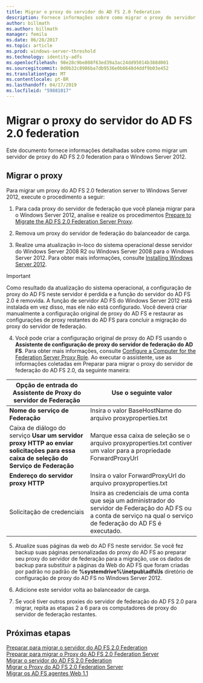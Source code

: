 ```yaml
---
title: Migrar o proxy do servidor do AD FS 2.0 federation
description: Fornece informações sobre como migrar o proxy do servidor de Federação do AD FS para o Windows Server 2012.
author: billmath
ms.author: billmath
manager: femila
ms.date: 06/28/2017
ms.topic: article
ms.prod: windows-server-threshold
ms.technology: identity-adfs
ms.openlocfilehash: 98e28c9be808f63ed39a3ac24dd95014b388d001
ms.sourcegitcommit: 0d0b32c8986ba7db9536e0b8648d4ddf9b03e452
ms.translationtype: MT
ms.contentlocale: pt-BR
ms.lasthandoff: 04/17/2019
ms.locfileid: "59881017"
---
```

# <a name="migrate-the-ad-fs-20-federation-server-proxy"></a>Migrar o proxy do servidor do AD FS 2.0 federation
Este documento fornece informações detalhadas sobre como migrar um servidor de proxy do AD FS 2.0 federation para o Windows Server 2012.

## <a name="migrate-the-proxy"></a>Migrar o proxy

Para migrar um proxy do AD FS 2.0 federation server to Windows Server 2012, execute o procedimento a seguir:  
  
1.  Para cada proxy do servidor de federação que você planeja migrar para o Windows Server 2012, analise e realize os procedimentos [Prepare to Migrate the AD FS 2.0 Federation Server Proxy](prepare-to-migrate-ad-fs-fed-proxy.md).  
  
2.  Remova um proxy do servidor de federação do balanceador de carga.  
  
3.  Realize uma atualização in-loco do sistema operacional desse servidor do Windows Server 2008 R2 ou Windows Server 2008 para o Windows Server 2012. Para obter mais informações, consulte [Installing Windows Server 2012](https://technet.microsoft.com/library/jj134246.aspx).  
  
> [!IMPORTANT]
>  Como resultado da atualização do sistema operacional, a configuração de proxy do AD FS neste servidor é perdida e a função do servidor do AD FS 2.0 é removida. A função de servidor AD FS do Windows Server 2012 está instalada em vez disso, mas ele não está configurado. Você deverá criar manualmente a configuração original de proxy do AD FS e restaurar as configurações de proxy restantes do AD FS para concluir a migração do proxy do servidor de federação.  
  
4.  Você pode criar a configuração original de proxy do AD FS usando o **Assistente de configuração de proxy do servidor de federação do AD FS**. Para obter mais informações, consulte [Configure a Computer for the Federation Server Proxy Role](configure-a-computer-for-the-federation-server-proxy-role.md). Ao executar o assistente, use as informações coletadas em Preparar para migrar o proxy do servidor de federação do AD FS 2.0, da seguinte maneira:  
  
 
|**Opção de entrada do Assistente de Proxy do servidor de Federação**|**Use o seguinte valor**|
|-----|-----|  
|**Nome do serviço de Federação**|Insira o valor BaseHostName do arquivo proxyproperties.txt|  
|Caixa de diálogo do serviço **Usar um servidor proxy HTTP ao enviar solicitações para essa caixa de seleção do Serviço de Federação**|Marque essa caixa de seleção se o arquivo proxyproperties.txt contiver um valor para a propriedade ForwardProxyUrl|  
|**Endereço do servidor proxy HTTP**|Insira o valor ForwardProxyUrl do arquivo proxyproperties.txt|  
|Solicitação de credenciais|Insira as credenciais de uma conta que seja um administrador do servidor de Federação do AD FS ou a conta de serviço na qual o serviço de federação do AD FS é executado.|  
  
5.  Atualize suas páginas da web do AD FS neste servidor. Se você fez backup suas páginas personalizadas do proxy do AD FS ao preparar seu proxy do servidor de federação para a migração, use os dados de backup para substituir a páginas da Web do AD FS que foram criadas por padrão no padrão de **%systemdrive%\inetpub\adfs\ls** diretório de configuração de proxy do AD FS no Windows Server 2012.  
  
6.  Adicione este servidor volta ao balanceador de carga.  
  
7.  Se você tiver outros proxies do servidor de federação do AD FS 2.0 para migrar, repita as etapas 2 a 6 para os computadores de proxy do servidor de federação restantes.  
  
  
## <a name="next-steps"></a>Próximas etapas
 [Preparar para migrar o servidor do AD FS 2.0 Federation](prepare-to-migrate-ad-fs-fed-server.md)   
 [Preparar para migrar o Proxy do AD FS 2.0 Federation Server](prepare-to-migrate-ad-fs-fed-proxy.md)   
 [Migrar o servidor do AD FS 2.0 Federation](migrate-the-ad-fs-fed-server.md)   
 [Migrar o Proxy do AD FS 2.0 Federation Server](migrate-the-ad-fs-2-fed-server-proxy.md)   
 [Migrar os AD FS agentes Web 1.1](migrate-the-ad-fs-web-agent.md)